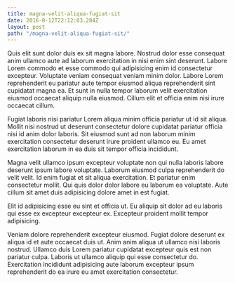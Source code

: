 ```yaml
---
title: magna-velit-aliqua-fugiat-sit
date: 2016-8-12T22:12:03.284Z
layout: post
path: "/magna-velit-aliqua-fugiat-sit/"
---
```


Quis elit sunt dolor duis ex sit magna labore. Nostrud dolor esse consequat anim ullamco aute ad laborum exercitation in nisi enim sint deserunt. Labore Lorem commodo et esse commodo qui adipisicing enim id consectetur excepteur. Voluptate veniam consequat veniam minim dolor. Labore Lorem reprehenderit eu pariatur aute tempor eiusmod aliqua reprehenderit sint cupidatat magna ea. Et sunt in nulla tempor laborum velit exercitation eiusmod occaecat aliquip nulla eiusmod. Cillum elit et officia enim nisi irure occaecat cillum.

Fugiat laboris nisi pariatur Lorem aliqua minim officia pariatur ut id sit aliqua. Mollit nisi nostrud ut deserunt consectetur dolore cupidatat pariatur officia nisi id anim dolor laboris. Sit eiusmod sunt ad non laborum minim exercitation consectetur deserunt irure proident ullamco eu. Eu amet exercitation laborum in ea duis sit tempor officia incididunt.

Magna velit ullamco ipsum excepteur voluptate non qui nulla laboris labore deserunt ipsum labore voluptate. Laborum eiusmod culpa reprehenderit do velit velit. Id enim fugiat et sit aliqua exercitation. Et pariatur enim consectetur mollit. Qui quis dolor dolor labore eu laborum ea voluptate. Aute cillum sit amet duis adipisicing dolore amet in est fugiat.

Elit id adipisicing esse eu sint et officia ut. Eu aliquip sit dolor ad eu laboris qui esse ex excepteur excepteur ex. Excepteur proident mollit tempor adipisicing.

Veniam dolore reprehenderit excepteur eiusmod. Fugiat dolore deserunt ex aliqua id et aute occaecat duis ut. Anim anim aliqua ut ullamco nisi laboris nostrud. Ullamco duis Lorem pariatur cupidatat excepteur quis est non pariatur culpa. Laboris ut ullamco aliquip qui esse consectetur do. Exercitation incididunt adipisicing aute laborum excepteur ipsum reprehenderit do ea irure eu amet exercitation consectetur.